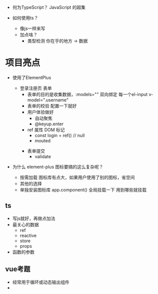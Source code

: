 - 何为TypeScript？
   JavaScript 的超集

- 如何使用ts？
   - 像js一样来写
   - 加点啥？
      - 类型检测
         你在乎的地方 -> 数据

# 项目亮点
- 使用了ElementPlus
   - 登录注册页 表单
      - 表单的目的是收集数据，:models="" 双向绑定
         每一个el-input v-model=".username" 
      - 表单的校验 配置一下就好
      - 用户体验做好
         - 自动聚焦
         - @keyup.enter
      - ref 属性 DOM 标记
         - const login = ref() // null
         - mouted<form ref="login">
      - 表单提交
         - validate 

- 为什么 element-plus 图标要搞的这么复杂呢？
   - 按需加载
      图标库有点大，如果用户使用了别的图标，省空间
   - 其他的选择
   - 单独安装图标库
      app.component() 全局挂载一下 用到哪些就挂载

## ts
- 写js就好，再做点加法
- 最关心的数据
   - ref
   - reactive
   - store
   - props
- 函数的参数 

## vue考题
- <component :is="comName"/>
   经常用于循环或动态输出组件
- <template />
   slot
   不会显示到页面上 接受指令 不添加标签

## 项目亮点
   - 带有角色校验的菜单
      - 菜单
         el-menu>el-sub-menu>el-menu-item
      - 当前选中的菜单
         :default-active="route.path"
      - 哪些菜单可以看到?
         指令 自定义指令 
         store->permiss roleList user includes ?
         添加一个数据项 key 任何地方都可以调用
         setKeys action 
         localStorage 读取
   - 自定义指令
      app.directives(name)
      v-name 
      mounted(el,binding)
      el['hidden'] = true 
      el.style.opacity = 0 v-show

## 项目难点
   - 多组件状态的共享和设计
      - vuex和pinia
         用pinia vuex有modules 树状关系 pinia很灵活，加一个defineStore 
         没有vuex的树状约束 ·执行下函数就能拿到hook
         语法很简洁
         学vuex 设计模式 state mutation action getter 安全
      - 学习过一些项目 GitHub 开源 vue-music vue-admin...
      - 因为当我在多个组件，特别是兄弟或跨页面级别组件有共享状态需求的时候
         我封装成了一个store函数
         原来是用ref+props+emits 换成store